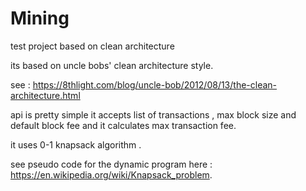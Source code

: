 # Mining
test project based on clean architecture

its based on uncle bobs' clean architecture style. 

see : https://8thlight.com/blog/uncle-bob/2012/08/13/the-clean-architecture.html

api is pretty simple it accepts list of transactions , max block size and default block fee and it calculates max transaction fee.

it uses 0-1 knapsack algorithm .

see pseudo code for the dynamic program here : https://en.wikipedia.org/wiki/Knapsack_problem.

